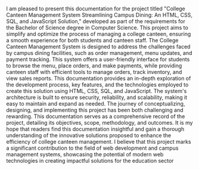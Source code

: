 I am pleased to present this documentation for the project titled "College Canteen Management System
Streamlining Campus Dining: An HTML, CSS, SQL, and JavaScript Solution," developed as part of the
requirements for the Bachelor of Science degree in Computer Science. This project aims to simplify and
optimize the process of managing a college canteen, ensuring a smooth experience for both students and
canteen staff.
The College Canteen Management System is designed to address the challenges faced by campus dining
facilities, such as order management, menu updates, and payment tracking. This system offers a user-friendly
interface for students to browse the menu, place orders, and make payments, while providing canteen staff
with efficient tools to manage orders, track inventory, and view sales reports.
This documentation provides an in-depth exploration of the development process, key features, and the
technologies employed to create this solution using HTML, CSS, SQL, and JavaScript. The system's
architecture is built to ensure security, reliability, and scalability, making it easy to maintain and expand as
needed.
The journey of conceptualizing, designing, and implementing this project has been both challenging and
rewarding. This documentation serves as a comprehensive record of the project, detailing its objectives, scope,
methodology, and outcomes. It is my hope that readers find this documentation insightful and gain a thorough
understanding of the innovative solutions proposed to enhance the efficiency of college canteen management.
I believe that this project marks a significant contribution to the field of web development and campus
management systems, showcasing the potential of modern web technologies in creating impactful solutions
for the education sector

